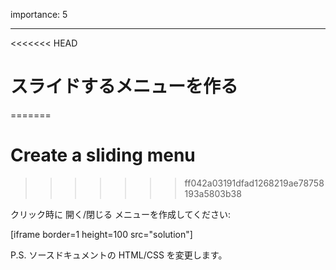 importance: 5

---

<<<<<<< HEAD
# スライドするメニューを作る
=======
# Create a sliding menu
>>>>>>> ff042a03191dfad1268219ae78758193a5803b38

クリック時に 開く/閉じる メニューを作成してください:

[iframe border=1 height=100 src="solution"]

P.S. ソースドキュメントの HTML/CSS を変更します。
